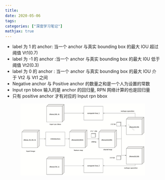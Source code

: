 ```yaml
---
title: 
date: 2020-05-06
tags:
categories: ["深度学习笔记"]
mathjax: true
---
```


- label 为 1 的 anchor: 当一个 anchor 与真实 bounding box 的最大 IOU 超过阈值 Vt1(0.7)
- label 为 -1 的 anchor :当一个 anchor 与真实 bounding box 的最大 I0U 低于阈值 Vt2(0.3)
- label 为 0 的 anchor : 当一个 anchor 与真实 bounding box 的最大 IOU 介于 Vt2 与 Vt1 之间
- Negative anchor 与 Positive anchor 的数量之和是一个人为设置的常数
- Input rpn bbox 输入的是 anchor 的回归量, RPN 网络计算的也是回归量
- 只有 positive anchor 才有对应的 Input rpn bbox

<div align=center>
  <img src="https://github.com/JuneXia/JuneXia.github.io/raw/hexo/source/images/ml/FasterRCNN-coding-rpn1.jpg" width = 80% height = 80% />
</div>


